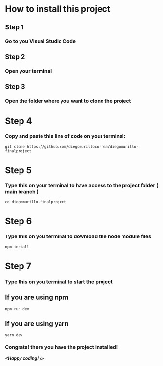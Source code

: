 # How to install this project
## Step 1
### Go to you Visual Studio Code
## Step 2
### Open your terminal
## Step 3
### Open the folder where you want to clone the project
# Step 4
### Copy and paste this line of code on your terminal:
```git clone https://github.com/diegomurillocorrea/diegomurillo-finalproject```
# Step 5
### Type this on your terminal to have access to the project folder ( main branch )
```cd diegomurillo-finalproject```
# Step 6
### Type this on you terminal to download the node module files
```npm install```
# Step 7
### Type this on you terminal to start the project
## If you are using npm
```npm run dev```
## If you are using yarn
```yarn dev```

### Congrats! there you have the project installed!

***<Happy coding! />***